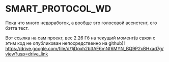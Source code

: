 # SMART_PROTOCOL_WD
Пока что много недоработок, а вообще это голосовой ассистент, его бэтта тест.

Вот  ссылка на сам проект, вес 2.26 Гб на текущий момент(в связи с этим код не опубликован непосредственно на github)!
https://drive.google.com/file/d/1jDqxh2b3AE6mNf6MYN_BQ9P2xBHxad7g/view?usp=drive_link
